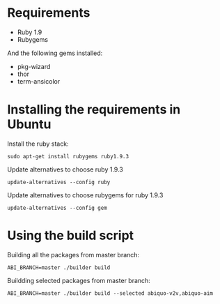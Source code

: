 # Requirements

* Ruby 1.9
* Rubygems

And the following gems installed:

* pkg-wizard
* thor
* term-ansicolor

# Installing the requirements in Ubuntu

Install the ruby stack:

    sudo apt-get install rubygems ruby1.9.3

Update alternatives to choose ruby 1.9.3

    update-alternatives --config ruby

Update alternatives to choose rubygems for ruby 1.9.3

    update-alternatives --config gem

# Using the build script

Building all the packages from master branch:

    ABI_BRANCH=master ./builder build

Buildding selected packages from master branch:

    ABI_BRANCH=master ./builder build --selected abiquo-v2v,abiquo-aim

